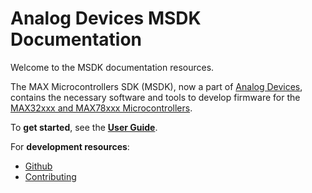 # Analog Devices MSDK Documentation

Welcome to the MSDK documentation resources.

The MAX Microcontrollers SDK (MSDK), now a part of [Analog Devices](https://www.analog.com/en/index.html), contains the necessary software and tools to develop firmware for the [MAX32xxx and MAX78xxx Microcontrollers](https://www.analog.com/en/parametricsearch/10984).

To **get started**, see the [**User Guide**](user-guide/index.md).

For **development resources**:

* [Github](https://github.com/analogdevicesinc/msdk)
* [Contributing](CONTRIBUTING.md)
